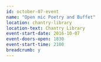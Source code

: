 ```yaml
---
id: october-07-event
name: "Open mic Poetry and Buffet"
location: chantry-library
location-text: Chantry Library
event-start-date: 2016-10-07
event-doors-open: 1830
event-start-time: 2100
breadcrumb: y
---
```

